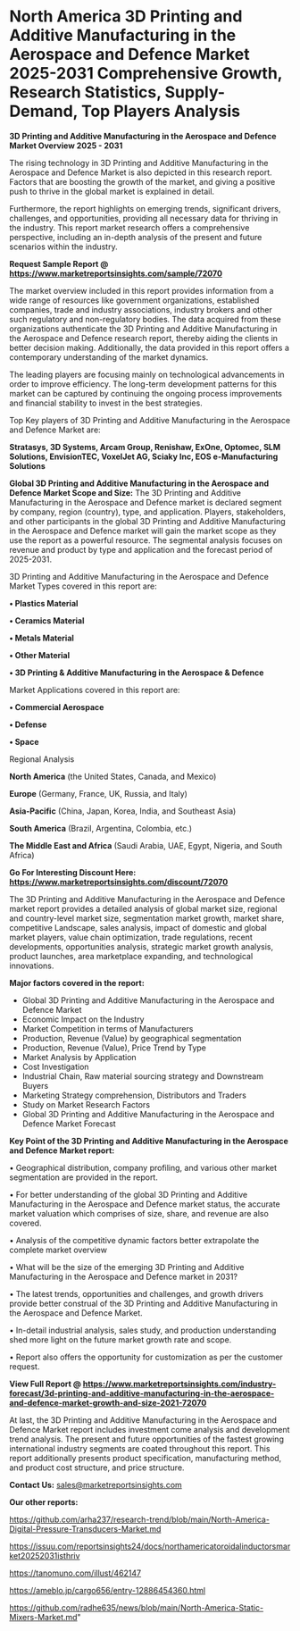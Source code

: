 # North America 3D Printing and Additive Manufacturing in the Aerospace and Defence Market 2025-2031 Comprehensive Growth, Research Statistics, Supply-Demand,  Top Players Analysis

<Strong> 3D Printing and Additive Manufacturing in the Aerospace and Defence Market Overview 2025 - 2031</strong>

The rising technology in 3D Printing and Additive Manufacturing in the Aerospace and Defence Market is also depicted in this research report. Factors that are boosting the growth of the market, and giving a positive push to thrive in the global market is explained in detail.

Furthermore, the report highlights on emerging trends, significant drivers, challenges, and opportunities, providing all necessary data for thriving in the industry. This report market research offers a comprehensive perspective, including an in-depth analysis of the present and future scenarios within the industry.

<strong>Request Sample Report @ <a href=https://www.marketreportsinsights.com/sample/72070>https://www.marketreportsinsights.com/sample/72070</a></strong>

The market overview included in this report provides information from a wide range of resources like government organizations, established companies, trade and industry associations, industry brokers and other such regulatory and non-regulatory bodies. The data acquired from these organizations authenticate the 3D Printing and Additive Manufacturing in the Aerospace and Defence research report, thereby aiding the clients in better decision making. Additionally, the data provided in this report offers a contemporary understanding of the market dynamics.

The leading players are focusing mainly on technological advancements in order to improve efficiency. The long-term development patterns for this market can be captured by continuing the ongoing process improvements and financial stability to invest in the best strategies.

Top Key players of 3D Printing and Additive Manufacturing in the Aerospace and Defence Market are:

<strong>Stratasys, 3D Systems, Arcam Group, Renishaw, ExOne, Optomec, SLM Solutions, EnvisionTEC, VoxelJet AG, Sciaky Inc, EOS e-Manufacturing Solutions</strong>

<strong><b>Global 3D Printing and Additive Manufacturing in the Aerospace and Defence Market Scope and Size:</b></strong>
The 3D Printing and Additive Manufacturing in the Aerospace and Defence market is declared segment by company, region (country), type, and application. Players, stakeholders, and other participants in the global 3D Printing and Additive Manufacturing in the Aerospace and Defence market will gain the market scope as they use the report as a powerful resource. The segmental analysis focuses on revenue and product by type and application and the forecast period of 2025-2031.

3D Printing and Additive Manufacturing in the Aerospace and Defence Market Types covered in this report are:

<strong>• Plastics Material

• Ceramics Material

• Metals Material

• Other Material

• 3D Printing & Additive Manufacturing in the Aerospace & Defence</strong>

Market Applications covered in this report are:

<strong>• Commercial Aerospace

• Defense

• Space</strong> 

Regional Analysis

<strong>North America</strong> (the United States, Canada, and Mexico)

<strong>Europe</strong> (Germany, France, UK, Russia, and Italy)

<strong>Asia-Pacific</strong> (China, Japan, Korea, India, and Southeast Asia)

<strong>South America</strong> (Brazil, Argentina, Colombia, etc.)

<strong>The Middle East and Africa</strong> (Saudi Arabia, UAE, Egypt, Nigeria, and South Africa)

<strong>Go For Interesting Discount Here: <a href=https://www.marketreportsinsights.com/discount/72070>https://www.marketreportsinsights.com/discount/72070</a></strong>

The 3D Printing and Additive Manufacturing in the Aerospace and Defence market report provides a detailed analysis of global market size, regional and country-level market size, segmentation market growth, market share, competitive Landscape, sales analysis, impact of domestic and global market players, value chain optimization, trade regulations, recent developments, opportunities analysis, strategic market growth analysis, product launches, area marketplace expanding, and technological innovations.

<strong><b>Major factors covered in the report:</b></strong>
<ul>
  <li>Global 3D Printing and Additive Manufacturing in the Aerospace and Defence Market </li>
  <li>Economic Impact on the Industry</li>
  <li>Market Competition in terms of Manufacturers</li>
  <li>Production, Revenue (Value) by geographical segmentation</li>
  <li>Production, Revenue (Value), Price Trend by Type</li>
  <li>Market Analysis by Application</li>
  <li>Cost Investigation</li>
  <li>Industrial Chain, Raw material sourcing strategy and Downstream Buyers</li>
  <li>Marketing Strategy comprehension, Distributors and Traders</li>
  <li>Study on Market Research Factors</li>
  <li>Global 3D Printing and Additive Manufacturing in the Aerospace and Defence Market Forecast</li>
</ul>

<strong><b>Key Point of the 3D Printing and Additive Manufacturing in the Aerospace and Defence Market report:</b></strong>

• Geographical distribution, company profiling, and various other market segmentation are provided in the report.

• For better understanding of the global 3D Printing and Additive Manufacturing in the Aerospace and Defence market status, the accurate market valuation which comprises of size, share, and revenue are also covered.

• Analysis of the competitive dynamic factors better extrapolate the complete market overview

• What will be the size of the emerging 3D Printing and Additive Manufacturing in the Aerospace and Defence market in 2031?

• The latest trends, opportunities and challenges, and growth drivers provide better construal of the 3D Printing and Additive Manufacturing in the Aerospace and Defence Market.

• In-detail industrial analysis, sales study, and production understanding shed more light on the future market growth rate and scope.

• Report also offers the opportunity for customization as per the customer request.

<strong><b>View Full Report @ <a href=https://www.marketreportsinsights.com/industry-forecast/3d-printing-and-additive-manufacturing-in-the-aerospace-and-defence-market-growth-and-size-2021-72070>https://www.marketreportsinsights.com/industry-forecast/3d-printing-and-additive-manufacturing-in-the-aerospace-and-defence-market-growth-and-size-2021-72070</a></b></strong>


At last, the 3D Printing and Additive Manufacturing in the Aerospace and Defence Market report includes investment come analysis and development trend analysis. The present and future opportunities of the fastest growing international industry segments are coated throughout this report. This report additionally presents product specification, manufacturing method, and product cost structure, and price structure.

<strong>Contact Us:</strong>
sales@marketreportsinsights.com

<strong>Our other reports:</strong>

<a href=https://github.com/arha237/research-trend/blob/main/North-America-Digital-Pressure-Transducers-Market.md>https://github.com/arha237/research-trend/blob/main/North-America-Digital-Pressure-Transducers-Market.md</a>

<a href=https://issuu.com/reportsinsights24/docs/northamericatoroidalinductorsmarket20252031isthriv>https://issuu.com/reportsinsights24/docs/northamericatoroidalinductorsmarket20252031isthriv</a>

<a href=https://tanomuno.com/illust/462147>https://tanomuno.com/illust/462147</a>

<a href=https://ameblo.jp/cargo656/entry-12886454360.html>https://ameblo.jp/cargo656/entry-12886454360.html</a>

<a href=https://github.com/radhe635/news/blob/main/North-America-Static-Mixers-Market.md>https://github.com/radhe635/news/blob/main/North-America-Static-Mixers-Market.md</a>"
